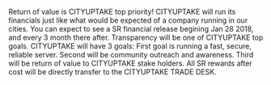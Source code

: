 Return of value is CITYUPTAKE top priority! CITYUPTAKE will run its financials just like what would be expected of a company running in our cities. You can expect to see a SR financial release begining Jan 28 2018, and every 3 month there after. Transparency will be one of CITYUPTAKE top goals. CITYUPTAKE will have 3 goals: First goal is running a fast, secure, reliable server. Second will be community outreach and awareness. Third will be return of value to CITYUPTAKE stake holders. All SR rewards after cost will be directly transfer to the CITYUPTAKE TRADE DESK.
	
